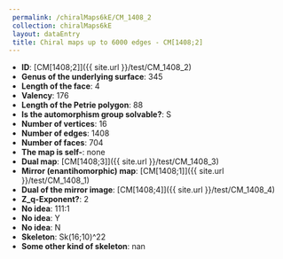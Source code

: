 ```yaml
--- 
 permalink: /chiralMaps6kE/CM_1408_2 
 collection: chiralMaps6kE
 layout: dataEntry
 title: Chiral maps up to 6000 edges - CM[1408;2]
---
```


- **ID**: [CM[1408;2]]({{ site.url }}/test/CM_1408_2)
- **Genus of the underlying surface**: 345
- **Length of the face**: 4
- **Valency**: 176
- **Length of the Petrie polygon**: 88
- **Is the automorphism group solvable?**: S
- **Number of vertices**: 16
- **Number of edges**: 1408
- **Number of faces**: 704
- **The map is self-**: none
- **Dual map**: [CM[1408;3]]({{ site.url }}/test/CM_1408_3)
- **Mirror (enantihomorphic) map**: [CM[1408;1]]({{ site.url }}/test/CM_1408_1)
- **Dual of the mirror image**: [CM[1408;4]]({{ site.url }}/test/CM_1408_4)
- **Z_q-Exponent?**: 2
- **No idea**:  111:1
- **No idea**: Y
- **No idea**: N
- **Skeleton**: Sk(16;10)^22
- **Some other kind of skeleton**: nan
